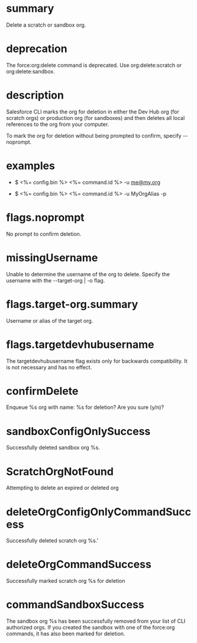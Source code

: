 # summary

Delete a scratch or sandbox org.

# deprecation

The force:org:delete command is deprecated. Use org:delete:scratch or org:delete:sandbox.

# description

Salesforce CLI marks the org for deletion in either the Dev Hub org (for scratch orgs) or production org (for sandboxes)
and then deletes all local references to the org from your computer.

To mark the org for deletion without being prompted to confirm, specify --noprompt.

# examples

- $ <%= config.bin %> <%= command.id %> -u me@my.org

- $ <%= config.bin %> <%= command.id %> -u MyOrgAlias -p

# flags.noprompt

No prompt to confirm deletion.

# missingUsername

Unable to determine the username of the org to delete. Specify the username with the --target-org | -o flag.

# flags.target-org.summary

Username or alias of the target org.

# flags.targetdevhubusername

The targetdevhubusername flag exists only for backwards compatibility. It is not necessary and has no effect.

# confirmDelete

Enqueue %s org with name: %s for deletion? Are you sure (y/n)?

# sandboxConfigOnlySuccess

Successfully deleted sandbox org %s.

# ScratchOrgNotFound

Attempting to delete an expired or deleted org

# deleteOrgConfigOnlyCommandSuccess

Successfully deleted scratch org %s.'

# deleteOrgCommandSuccess

Successfully marked scratch org %s for deletion

# commandSandboxSuccess

The sandbox org %s has been successfully removed from your list of CLI authorized orgs. If you created the sandbox with
one of the force:org commands, it has also been marked for deletion.
